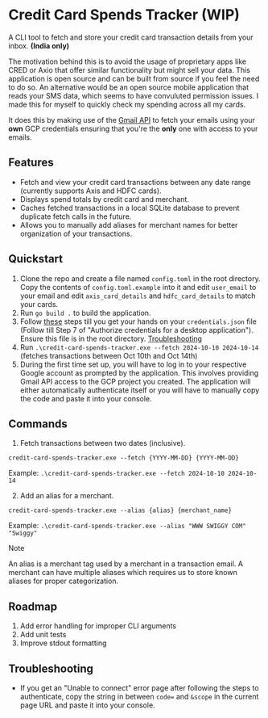 # Credit Card Spends Tracker (WIP)
A CLI tool to fetch and store your credit card transaction details from your inbox. <b>(India only)</b>

The motivation behind this is to avoid the usage of proprietary apps like CRED or Axio that offer similar functionality but might sell your data. This application is open source and can be built from source if you feel the need to do so. 
An alternative would be an open source mobile application that reads your SMS data, which seems to have convuluted permission issues. I made this for myself to quickly check my spending across all my cards.

It does this by making use of the [Gmail API](https://developers.google.com/gmail/api/guides/) to fetch your emails using your <b>own</b> GCP credentials ensuring that you're the <b>only</b> one with access to your emails.

## Features
- Fetch and view your credit card transactions between any date range (currently supports Axis and HDFC cards).
- Displays spend totals by credit card and merchant.
- Caches fetched transactions in a local SQLite database to prevent duplicate fetch calls in the future.
- Allows you to manually add aliases for merchant names for better organization of your transactions.

## Quickstart

1. Clone the repo and create a file named `config.toml` in the root directory. Copy the contents of `config.toml.example` into it and edit `user_email` to your email and edit `axis_card_details` and `hdfc_card_details` to match your cards.
2. Run `go build .` to build the application.
3. Follow [these](https://developers.google.com/gmail/api/quickstart/go#set_up_your_environment) steps till you get your hands on your `credentials.json` file (Follow till Step 7 of "Authorize credentials for a desktop application"). Ensure this file is in the root directory. [Troubleshooting](#troubleshooting)
4. Run `.\credit-card-spends-tracker.exe --fetch 2024-10-10 2024-10-14` (fetches transactions between Oct 10th and Oct 14th)
5. During the first time set up, you will have to log in to your respective Google account as prompted by the application. This involves providing Gmail API access to the GCP project you created. The application will either automatically authenticate itself or you will have to manually copy the code and paste it into your console.

## Commands

1. Fetch transactions between two dates (inclusive).
   
`credit-card-spends-tracker.exe --fetch {YYYY-MM-DD} {YYYY-MM-DD}`

Example: `.\credit-card-spends-tracker.exe --fetch 2024-10-10 2024-10-14`

2. Add an alias for a merchant.

`credit-card-spends-tracker.exe --alias {alias} {merchant_name}`

Example: `.\credit-card-spends-tracker.exe --alias "WWW SWIGGY COM" "Swiggy"`

> [!NOTE]  
> An alias is a merchant tag used by a merchant in a transaction email. A merchant can have multiple aliases which requires us to store known aliases for proper categorization.

## Roadmap
1. Add error handling for improper CLI arguments
2. Add unit tests
3. Improve stdout formatting

## Troubleshooting
- If you get an "Unable to connect" error page after following the steps to authenticate, copy the string in between `code=` and `&scope` in the current page URL and paste it into your console.
